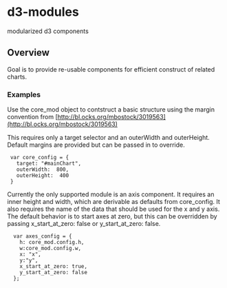 # d3-modules
modularized d3 components

## Overview
Goal is to provide re-usable components for efficient construct of related charts.

### Examples
Use the core_mod object to contstruct a basic structure using the margin convention from [http://bl.ocks.org/mbostock/3019563](http://bl.ocks.org/mbostock/3019563)  

This requires only a target selector and an outerWidth and outerHeight.  Default margins are provided but can be passed in to override.
   ``` 
    var core_config = {
      target: "#mainChart", 
      outerWidth:  800,
      outerHeight:  400
    }
  ```

Currently the only supported module is an axis component.  It requires an inner height and width, which are derivable as defaults from core_config.  It also requires the name of the data that should be used for the x and y axis.  The default behavior is to start axes at zero, but this can be overridden by passing x_start_at_zero: false or y_start_at_zero: false.

```
  var axes_config = {
    h: core_mod.config.h, 
    w:core_mod.config.w, 
    x: "x", 
    y:"y",
    x_start_at_zero: true,
    y_start_at_zero: false 
  };
```
